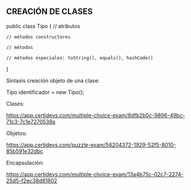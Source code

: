 
## CREACIÓN DE CLASES

public class Tipo {
    // atributos

    // métodos constructores
    
    // métodos

    // métodos especiales: toString(), equals(), hashCode()
}

Sintaxis creación objeto de una clase:

Tipo identificador = new Tipo();




Clases:

https://app.certidevs.com/multiple-choice-exam/8dfb2b0c-9896-49bc-71c3-7c1e7270538a

Objetos:

https://app.certidevs.com/puzzle-exam/56204372-1929-52f5-8010-85b591e32dbc

Encapsulación:

https://app.certidevs.com/multiple-choice-exam/13a4b75c-02c7-2274-25d5-f2ec38d81802